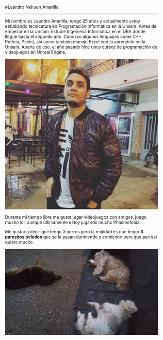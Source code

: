 #Leandro Nehuen Amarilla
___
Mi nombre es Leandro Amarilla, tengo 25 años y actualmente estoy estudiando tecnicatura en Programación Informática en la Unsam. Antes de empezar en la Unsam, estudie Ingeniería Informática en el UBA donde llegue hasta el segundo año. Conozco algunos lenguajes como C++, Python, Pseint, asi como también manejo Excel con lo aprendido en la Unsam. Aparte de eso, el año pasado hice unos cursos de programación de videojuegos en Unreal Engine.

![](https://github.com/algo1unsam/presentacion-personal-LeandroAmarilla12/blob/main/yo.jpg)

Durante mi tiempo libre me gusta jugar videojuegos con amigos, juego mucho lol, aunque últimamente estoy jugando mucho Phasmofobia.

Me gustaría decir que tengo 3 perros pero la realidad es que tengo **3 parasitos peludos** que se la pasan durmiendo y comiendo pero que aun asi quiero mucho. 


![Adjunto imagen de los parasitos](https://github.com/algo1unsam/presentacion-personal-LeandroAmarilla12/blob/main/perritos.jpg)



